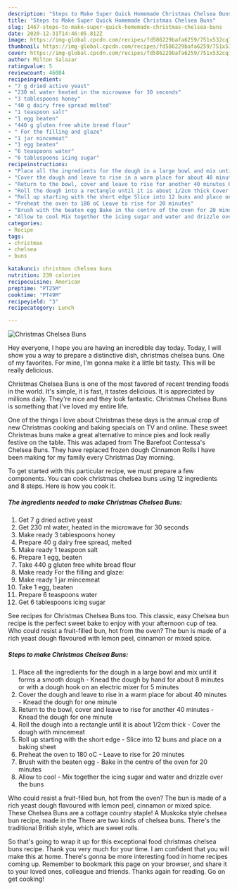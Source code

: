 ```yaml
---
description: "Steps to Make Super Quick Homemade Christmas Chelsea Buns"
title: "Steps to Make Super Quick Homemade Christmas Chelsea Buns"
slug: 1467-steps-to-make-super-quick-homemade-christmas-chelsea-buns
date: 2020-12-31T14:46:05.812Z
image: https://img-global.cpcdn.com/recipes/fd586229bafa6259/751x532cq70/christmas-chelsea-buns-recipe-main-photo.jpg
thumbnail: https://img-global.cpcdn.com/recipes/fd586229bafa6259/751x532cq70/christmas-chelsea-buns-recipe-main-photo.jpg
cover: https://img-global.cpcdn.com/recipes/fd586229bafa6259/751x532cq70/christmas-chelsea-buns-recipe-main-photo.jpg
author: Milton Salazar
ratingvalue: 5
reviewcount: 46084
recipeingredient:
- "7 g dried active yeast"
- "230 ml water heated in the microwave for 30 seconds"
- "3 tablespoons honey"
- "40 g dairy free spread melted"
- "1 teaspoon salt"
- "1 egg beaten"
- "440 g gluten free white bread flour"
- " For the filling and glaze"
- "1 jar mincemeat"
- "1 egg beaten"
- "6 teaspoons water"
- "6 tablespoons icing sugar"
recipeinstructions:
- "Place all the ingredients for the dough in a large bowl and mix until it forms a smooth dough Knead the dough by hand for about 8 minutes or with a dough hook on an electric mixer for 5 minutes"
- "Cover the dough and leave to rise in a warm place for about 40 minutes Knead the dough for one minute"
- "Return to the bowl, cover and leave to rise for another 40 minutes Knead the dough for one minute"
- "Roll the dough into a rectangle until it is about 1/2cm thick Cover the dough with mincemeat"
- "Roll up starting with the short edge Slice into 12 buns and place on a baking sheet"
- "Preheat the oven to 180 oC Leave to rise for 20 minutes"
- "Brush with the beaten egg Bake in the centre of the oven for 20 minutes"
- "Allow to cool Mix together the icing sugar and water and drizzle over the buns"
categories:
- Recipe
tags:
- christmas
- chelsea
- buns

katakunci: christmas chelsea buns 
nutrition: 239 calories
recipecuisine: American
preptime: "PT25M"
cooktime: "PT49M"
recipeyield: "3"
recipecategory: Lunch

---
```



![Christmas Chelsea Buns](https://img-global.cpcdn.com/recipes/fd586229bafa6259/751x532cq70/christmas-chelsea-buns-recipe-main-photo.jpg)

Hey everyone, I hope you are having an incredible day today. Today, I will show you a way to prepare a distinctive dish, christmas chelsea buns. One of my favorites. For mine, I'm gonna make it a little bit tasty. This will be really delicious.

Christmas Chelsea Buns is one of the most favored of recent trending foods in the world. It's simple, it is fast, it tastes delicious. It is appreciated by millions daily. They're nice and they look fantastic. Christmas Chelsea Buns is something that I've loved my entire life.

One of the things I love about Christmas these days is the annual crop of new Christmas cooking and baking specials on TV and online. These sweet Christmas buns make a great alternative to mince pies and look really festive on the table. This was adaped from The Barefoot Contessa&#39;s Chelsea Buns. They have replaced frozen dough Cinnamon Rolls I have been making for my family every Christmas Day morning.


To get started with this particular recipe, we must prepare a few components. You can cook christmas chelsea buns using 12 ingredients and 8 steps. Here is how you cook it.

<!--inarticleads1-->

##### The ingredients needed to make Christmas Chelsea Buns:

1. Get 7 g dried active yeast
1. Get 230 ml water, heated in the microwave for 30 seconds
1. Make ready 3 tablespoons honey
1. Prepare 40 g dairy free spread, melted
1. Make ready 1 teaspoon salt
1. Prepare 1 egg, beaten
1. Take 440 g gluten free white bread flour
1. Make ready  For the filling and glaze:
1. Make ready 1 jar mincemeat
1. Take 1 egg, beaten
1. Prepare 6 teaspoons water
1. Get 6 tablespoons icing sugar


See recipes for Christmas Chelsea Buns too. This classic, easy Chelsea bun recipe is the perfect sweet bake to enjoy with your afternoon cup of tea. Who could resist a fruit-filled bun, hot from the oven? The bun is made of a rich yeast dough flavoured with lemon peel, cinnamon or mixed spice. 

<!--inarticleads2-->

##### Steps to make Christmas Chelsea Buns:

1. Place all the ingredients for the dough in a large bowl and mix until it forms a smooth dough - Knead the dough by hand for about 8 minutes or with a dough hook on an electric mixer for 5 minutes
1. Cover the dough and leave to rise in a warm place for about 40 minutes - Knead the dough for one minute
1. Return to the bowl, cover and leave to rise for another 40 minutes - Knead the dough for one minute
1. Roll the dough into a rectangle until it is about 1/2cm thick - Cover the dough with mincemeat
1. Roll up starting with the short edge - Slice into 12 buns and place on a baking sheet
1. Preheat the oven to 180 oC - Leave to rise for 20 minutes
1. Brush with the beaten egg - Bake in the centre of the oven for 20 minutes
1. Allow to cool - Mix together the icing sugar and water and drizzle over the buns


Who could resist a fruit-filled bun, hot from the oven? The bun is made of a rich yeast dough flavoured with lemon peel, cinnamon or mixed spice. These Chelsea Buns are a cottage country staple! A Muskoka style chelsea bun recipe, made in the There are two kinds of chelsea buns. There&#39;s the traditional British style, which are sweet rolls. 

So that's going to wrap it up for this exceptional food christmas chelsea buns recipe. Thank you very much for your time. I am confident that you will make this at home. There's gonna be more interesting food in home recipes coming up. Remember to bookmark this page on your browser, and share it to your loved ones, colleague and friends. Thanks again for reading. Go on get cooking!
